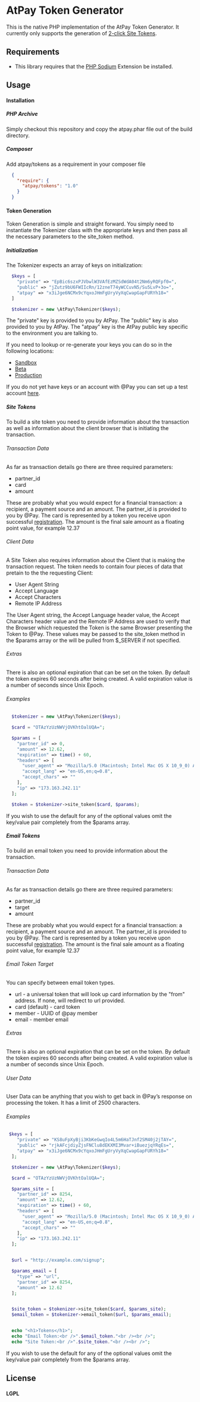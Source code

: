 # AtPay Token Generator

This is the native PHP implementation of the AtPay Token Generator.  It currently only supports the generation of [2-click Site Tokens](http://developer.atpay.com/v1/guides/accepting-cards/).

## Requirements

* This library requires that the [PHP Sodium](https://github.com/alethia7/php-sodium) Extension be installed.

## Usage

#### Installation

##### PHP Archive

Simply checkout this repository and copy the atpay.phar file out of the build directory.

##### Composer

Add atpay/tokens as a requirement in your composer file

```json
  {
    "require": {
      "atpay/tokens": "1.0"
    }
  }
```

#### Token Generation

Token Generation is simple and straight forward.  You simply need to instantiate the Tokenizer class with the appropriate keys and then pass all the necessary parameters to the site_token method.

##### Initialization

The Tokenizer expects an array of keys on initialization:

```php
  $keys = [
    "private" => "EpBic6szxPJVbwlW3VAfEzMZSdWdA04t2Nm6yRQFpf0=",
    "public" => "jZutz9bU6FWIIcRn/12zneT74yWCCuvN5/Su5LvP+3o=",
    "atpay" => "x3iJge6NCMx9cYqxoJHmFgUryVyXqCwapGapFURYh18="
  ]

  $tokenizer = new \AtPay\Tokenizer($keys);
```

The "private" key is provided to you by AtPay.
The "public" key is also provided to you by AtPay.
The "atpay" key is the AtPay public key specific to the environment you are talking to.

If you need to lookup or re-generate your keys you can do so in the following locations:

* [Sandbox](https://sandbox-api.atpay.com)
* [Beta](https://beta-api.atpay.com)
* [Production](https://api.atpay.com)

If you do not yet have keys or an account with @Pay you can set up a test account [here](https://www.atpay.com/request-sandbox-access/).

##### Site Tokens

To build a site token you need to provide information about the transaction as well as information about the client browser that is initiating the transaction.

###### Transaction Data

As far as transaction details go there are three required parameters:

* partner_id
* card
* amount

These are probably what you would expect for a financial transaction: a recipient, a payment source and an amount.  The partner_id is provided to you by @Pay.  The card is represented by a token you receive upon successful [registration](http://developer.atpay.com/v1/guides/registering-cards/).  The amount is the final sale amount as a floating point value, for example 12.37

###### Client Data

A Site Token also requires information about the Client that is making the transaction request. The token needs to contain four pieces of data that pretain to the the requesting Client:  

* User Agent String
* Accept Language
* Accept Characters
* Remote IP Address

The User Agent string, the Accept Language header value, the Accept Characters header value and the Remote IP Address are used to verify that the Browser which requested the Token is the same Browser presenting the Token to @Pay.  These values may be passed to the site_token method in the $params array or the will be pulled from $_SERVER if not specified.

###### Extras

There is also an optional expiration that can be set on the token.  By default the token expires 60 seconds after being created.  A valid expiration value is a number of seconds since Unix Epoch.

###### Examples

```php
  $tokenizer = new \AtPay\Tokenizer($keys);

  $card = "OTAzYzUzNWVjOVKhtOalUQA=";

  $params = [
    "partner_id" => 0,
    "amount" => 12.62,
    "expiration" => time() + 60,
    "headers" => [
      "user_agent" => "Mozilla/5.0 (Macintosh; Intel Mac OS X 10_9_0) AppleWebKit/537.36 (KHTML, like Gecko) Chrome/30.0.1599.101 Safari/537.36",
      "accept_lang" => "en-US,en;q=0.8",
      "accept_chars" => ""
    ],
    "ip" => "173.163.242.11"
  ];

  $token = $tokenizer->site_token($card, $params);
```

If you wish to use the default for any of the optional values omit the key/value pair completely from the $params array.


##### Email Tokens

To build an email token you need to provide information about the transaction.

###### Transaction Data

As far as transaction details go there are three required parameters:

* partner_id
* target
* amount

These are probably what you would expect for a financial transaction: a recipient, a payment source and an amount.  The partner_id is provided to you by @Pay.  The card is represented by a token you receive upon successful [registration](http://developer.atpay.com/v1/guides/registering-cards/).  The amount is the final sale amount as a floating point value, for example 12.37

###### Email Token Target

You can specify between email token types. 

* url - a universal token that will look up card information by the "from" address. If none, will redirect to url provided.
* card (default) - card token 
* member - UUID of @pay member
* email - member email

###### Extras

There is also an optional expiration that can be set on the token.  By default the token expires 60 seconds after being created.  A valid expiration value is a number of seconds since Unix Epoch.

###### User Data

User Data can be anything that you wish to get back in @Pay’s response on processing the token. It has a limit of 2500 characters.


###### Examples

```php
 $keys = [
    "private" => "KS8uFpXyBji3KbKeGwqIo4L5m6HaTJnf2SM40j2jTAY=",
    "public" => "rjkAFcjdiyZjsFNClu8dEKXMI3Mvar+iBuezjqYRqEs=",
    "atpay" => "x3iJge6NCMx9cYqxoJHmFgUryVyXqCwapGapFURYh18="
  ];

  $tokenizer = new \AtPay\Tokenizer($keys);

  $card = "OTAzYzUzNWVjOVKhtOalUQA=";

  $params_site = [
    "partner_id" => 8254,
    "amount" => 12.62,
    "expiration" => time() + 60,
    "headers" => [
      "user_agent" => "Mozilla/5.0 (Macintosh; Intel Mac OS X 10_9_0) AppleWebKit/537.36 (KHTML, like Gecko) Chrome/30.0.1599.101 Safari/537.36",
      "accept_lang" => "en-US,en;q=0.8",
      "accept_chars" => ""
    ],
    "ip" => "173.163.242.11"
  ];


  $url = "http://example.com/signup";

  $params_email = [
    "type" => "url",
    "partner_id" => 8254,
    "amount" => 12.62
  ];


  $site_token = $tokenizer->site_token($card, $params_site);
  $email_token = $tokenizer->email_token($url, $params_email);


  echo "<h1>Tokens</h1>";
  echo "Email Token:<br />".$email_token."<br /><br />";
  echo "Site Token:<br />".$site_token."<br /><br />";
```

If you wish to use the default for any of the optional values omit the key/value pair completely from the $params array.


## License

#### LGPL
